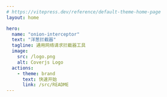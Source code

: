 ```yaml
---
# https://vitepress.dev/reference/default-theme-home-page
layout: home

hero:
  name: "onion-interceptor"
  text: "洋葱拦截器"
  tagline: 通用网络请求拦截器工具
  image: 
    src: /logo.png
    alt: Coverjs Logo
  actions:
    - theme: brand
      text: 快速开始
      link: /src/README
---
```


